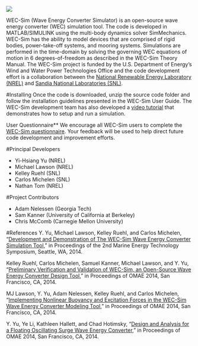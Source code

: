 ![](http://energy.sandia.gov/wp/wp-content/gallery/uploads/wec_sim_header.png)

WEC-Sim (Wave Energy Converter Simulator) is an open-source wave energy converter (WEC) simulation tool. The code is developed in MATLAB/SIMULINK using the multi-body dynamics solver SimMechanics. WEC-Sim has the ability to model devices that are comprised of rigid bodies, power-take-off systems, and mooring systems. Simulations are performed in the time-domain by solving the governing WEC equations of motion in 6 degrees-of-freedom as described in the WEC-Sim Theory Manual. The WEC-Sim project is funded by the U.S. Department of Energy’s Wind and Water Power Technologies Office and the code development effort is a collaboration between the [National Renewable Energy Laboratory (NREL)]((www.nrel.gov/water)) and [Sandia National Laboratories (SNL)](http://energy.sandia.gov/?page_id=834).

#Installing
Once the code is downloaded, unzip the source code folder and follow the installation guidelines presented in the WEC-Sim User Guide. The WEC-Sim development team has also developed a [video tutorial](https://www.youtube.com/watch?v=cgDbRY6Lvao) that demonstrates how to setup and run a simulation.

User Questionnaire**
We encourage all WEC-Sim users to complete the [WEC-Sim questionnaire](http://goo.gl/nFsWYu.info). Your feedback will be used to help direct future code development and improvement efforts.

#Principal Developers
* Yi-Hsiang Yu (NREL)
* Michael Lawson (NREL)
* Kelley Ruehl (SNL)
* Carlos Michelen (SNL)
* Nathan Tom (NREL)
 

#Project Contributors
* Adam Nelessen (Georgia Tech)
* Sam Kanner (University of California at Berkeley)
* Chris McComb (Carnegie Mellon University)

#References
Y. Yu, Michael Lawson, Kelley Ruehl, and Carlos Michelen, “[Development and Demonstration of The WEC-Sim Wave Energy Converter Simulation Tool](http://vtechworks.lib.vt.edu/bitstream/handle/10919/49236/137-Lawson.pdf?sequence=1),” in Proceedings of the 2nd Marine Energy Technology Symposium, Seattle, WA, 2014.

Kelley Ruehl, Carlos Michelen, Samuel Kanner, Michael Lawson, and Y. Yu, “[Preliminary Verification and Validation of WEC-Sim, an Open-Source Wave Energy Converter Design Tool](http://www.nrel.gov/docs/fy14osti/61531.pdf),” in Proceedings of OMAE 2014, San Francisco, CA, 2014.

MJ Lawson, Y. Yu, Adam Nelessen, Kelley Ruehl, and Carlos Michelen, “[Implementing Nonlinear Buoyancy and Excitation Forces in the WEC-Sim Wave Energy Converter Modeling Tool](http://www.nrel.gov/docs/fy14osti/61529.pdf),” in Proceedings of OMAE 2014, San Francisco, CA, 2014.

Y. Yu, Ye Li, Kathleen Hallett, and Chad Hotimsky, “[Design and Analysis for a Floating Oscillating Surge Wave Energy Converter](http://www.nrel.gov/docs/fy14osti/61283.pdf),” in Proceedings of OMAE 2014, San Francisco, CA, 2014.

